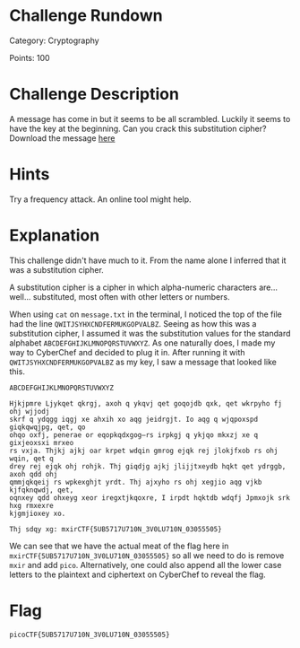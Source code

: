 # Challenge Rundown #
Category: Cryptography

Points: 100

# Challenge Description #
A message has come in but it seems to be all scrambled. Luckily it seems to have the key at the beginning. Can you crack this substitution cipher? Download the message [here](https://github.com/Justin-Prasad/CTF-Write-Ups/blob/main/PicoGym/Cryptography/substitution0/message.txt)

# Hints #
Try a frequency attack. An online tool might help.

# Explanation #
This challenge didn't have much to it. From the name alone I inferred that it was a substitution cipher. 

A substitution cipher is a cipher in which alpha-numeric characters are... well... substituted, most often with other letters or numbers.

When using ```cat``` on ```message.txt``` in the terminal, I noticed the top of the file had the line ```QWITJSYHXCNDFERMUKGOPVALBZ```. Seeing as how this was a substitution cipher, I assumed it was the substitution values for the standard alphabet ```ABCDEFGHIJKLMNOPQRSTUVWXYZ```. As one naturally does, I made my way to CyberChef and decided to plug it in. After running it with ```QWITJSYHXCNDFERMUKGOPVALBZ``` as my key, I saw a message that looked like this.

```
ABCDEFGHIJKLMNOPQRSTUVWXYZ 

Hjkjpmre Ljykqet qkrgj, axoh q ykqvj qet goqojdb qxk, qet wkrpyho fj ohj wjjodj
skrf q ydqgg iqgj xe ahxih xo aqg jeidrgjt. Io aqg q wjqpoxspd giqkqwqjpg, qet, qo
ohqo oxfj, penerae or eqopkqdxgog—rs irpkgj q ykjqo mkxzj xe q gixjeoxsxi mrxeo
rs vxja. Thjkj ajkj oar krpet wdqin gmrog ejqk rej jlokjfxob rs ohj wqin, qet q
drey rej ejqk ohj rohjk. Thj giqdjg ajkj jlijjtxeydb hqkt qet ydrggb, axoh qdd ohj
qmmjqkqeij rs wpkexghjt yrdt. Thj ajxyho rs ohj xegjio aqg vjkb kjfqknqwdj, qet,
oqnxey qdd ohxeyg xeor iregxtjkqoxre, I irpdt hqktdb wdqfj Jpmxojk srk hxg rmxexre
kjgmjioxey xo.

Thj sdqy xg: mxirCTF{5UB5717U710N_3V0LU710N_03055505}
```

We can see that we have the actual meat of the flag here in ```mxirCTF{5UB5717U710N_3V0LU710N_03055505}``` so all we need to do is remove ```mxir``` and add ```pico```. Alternatively, one could also append all the lower case letters to the plaintext and ciphertext on CyberChef to reveal the flag.

# Flag #
```picoCTF{5UB5717U710N_3V0LU710N_03055505}```
